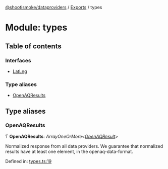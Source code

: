 [@shootismoke/dataproviders](../README.md) / [Exports](../modules.md) / types

# Module: types

## Table of contents

### Interfaces

- [LatLng](../interfaces/types.latlng.md)

### Type aliases

- [OpenAQResults](types.md#openaqresults)

## Type aliases

### OpenAQResults

Ƭ **OpenAQResults**: *ArrayOneOrMore*<[*OpenAQResult*](util_openaq.md#openaqresult)\>

Normalized response from all data providers. We guarantee that normalized
results have at least one element, in the openaq-data-format.

Defined in: [types.ts:19](https://github.com/shootismoke/common/blob/1e71707/packages/dataproviders/src/types.ts#L19)

